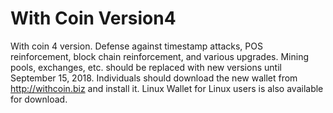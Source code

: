 # With Coin Version4
With coin 4 version.
Defense against timestamp attacks, POS reinforcement, block chain reinforcement, and various upgrades.
Mining pools, exchanges, etc. should be replaced with new versions until September 15, 2018.
Individuals should download the new wallet from http://withcoin.biz and install it.
Linux Wallet for Linux users is also available for download.
